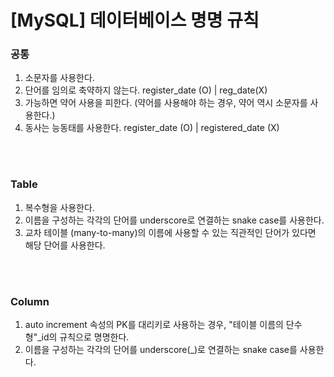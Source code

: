 # [MySQL] 데이터베이스 명명 규칙

### 공통

1. 소문자를 사용한다.
2. 단어를 임의로 축약하지 않는다.
    register_date (O) | reg_date(X)
3. 가능하면 약어 사용을 피한다.
    (약어를 사용해야 하는 경우, 약어 역시 소문자를 사용한다.)
4. 동사는 능동태를 사용한다.
    register_date (O) | registered_date (X)

<br><br>

### Table

1. 복수형을 사용한다.
2. 이름을 구성하는 각각의 단어를 underscore로 연결하는 snake case를 사용한다.
3. 교차 테이블 (many-to-many)의 이름에 사용할 수 있는 직관적인 단어가 있다면 해당 단어를 사용한다.

<br><br>

### Column

1. auto increment 속성의 PK를 대리키로 사용하는 경우, "테이블 이름의 단수형"_id의 규칙으로 명명한다.
2. 이름을 구성하는 각각의 단어를 underscore(_)로 연결하는 snake case를 사용한다.
